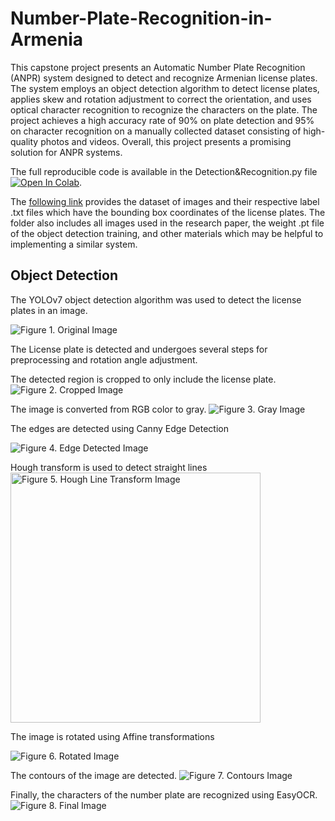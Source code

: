 # Number-Plate-Recognition-in-Armenia

This capstone project presents an Automatic Number Plate Recognition (ANPR) system designed to detect and 
recognize Armenian license plates. The system employs an object detection algorithm to detect license plates, 
applies skew and rotation adjustment to correct the orientation, and uses optical character recognition to recognize 
the characters on the plate. The project achieves a high accuracy rate of 90% on plate detection and 95% on 
character recognition on a manually collected dataset consisting of high-quality photos and videos. Overall, 
this project presents a promising solution for ANPR systems.

The full reproducible code is available in the Detection&Recognition.py file
[![Open In Colab](https://colab.research.google.com/assets/colab-badge.svg)](https://colab.research.google.com/drive/1vFEyAeCmFb8QFZWE57XC9f177INedpqh?usp=sharing). 

The [following link](https://drive.google.com/drive/folders/1n1fak5Y7me_ifWcE9PARYmaqWE6sw-e-?usp=share_link) provides the dataset of images and their respective label .txt files which have the bounding box coordinates of 
the license plates. The folder also includes all images used in the research paper, the weight .pt file of the object detection training,
and other materials which may be helpful to implementing a similar system. 

## Object Detection

The YOLOv7 object detection algorithm was used to detect the license plates in an image.

![Figure 1. Original Image](https://drive.google.com/uc?export=view&id=1RAIC18q_jIc5eMi63vKRrD9lEmm2lxwu)

The License plate is detected and undergoes several steps for preprocessing and rotation angle adjustment. 

The detected region is cropped to only include the license plate. 
![Figure 2. Cropped Image](https://drive.google.com/uc?export=view&id=1uGPbxJLtoBPLJQB4AVqiB9Ij9ed_kzn0)

The image is converted from RGB color to gray. 
![Figure 3. Gray Image](https://drive.google.com/uc?export=view&id=11abSPW4rsaSmKBE_LUKEual_ezVDdYzI)

The edges are detected using Canny Edge Detection

![Figure 4. Edge Detected Image](https://drive.google.com/uc?export=view&id=1gvVY0EUhtHHdbEC9SfTbbfPtVypn_BLN)

Hough transform is used to detect straight lines
<img src="https://drive.google.com/uc?export=view&id=187sFFvb5QL2hvNeRjfbl583w7mhEC6Es" alt="Figure 5. Hough Line Transform Image" width="400" />


The image is rotated using Affine transformations

![Figure 6. Rotated Image](https://drive.google.com/uc?export=view&id=1h6fOZiz5maWWfiM59-RRmQnHsax8QzxL)

The contours of the image are detected. 
![Figure 7. Contours Image](https://drive.google.com/uc?export=view&id=1v333umN_MTOMKyOVLIePnPmf0-pr1wfb)

Finally, the characters of the number plate are recognized using EasyOCR.
![Figure 8. Final Image](https://drive.google.com/uc?export=view&id=1k1V9ZaeMn6LHq0cyw5MkzKxyiQBjpSJo)

